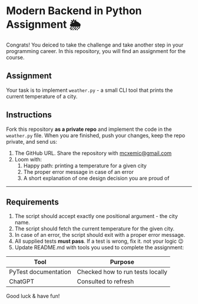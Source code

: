 # Modern Backend in Python Assignment 🌦️

Congrats! You deiced to take the challenge and take another step in your programming career. In this repository, you will find an assignment for the course.

## Assignment

Your task is to implement `weather.py` - a small CLI tool that prints the current temperature of a city.

## Instructions

Fork this repository **as a private repo** and implement the code in the `weather.py` file. When you are finished, push your changes, keep the repo private, and send us:

1. The GitHub URL. Share the repository with mcxemic@gmail.com
2. Loom with:
   1. Happy path: printing a temperature for a given city
   2. The proper error message in case of an error
   3. A short explanation of one design decision you are proud of

---

## Requirements

1. The script should accept exactly one positional argument - the city name.
2. The script should fetch the current temperature for the given city.
3. In case of an error, the script should exit with a proper error message.
4. All supplied tests **must pass**. If a test is wrong, fix it. not your logic 😉
5. Update README.md with tools you used to complete the assignment:

Tool | Purpose
--- | ---
PyTest documentation | Checked how to run tests locally
ChatGPT | Consulted to refresh 

Good luck & have fun!
